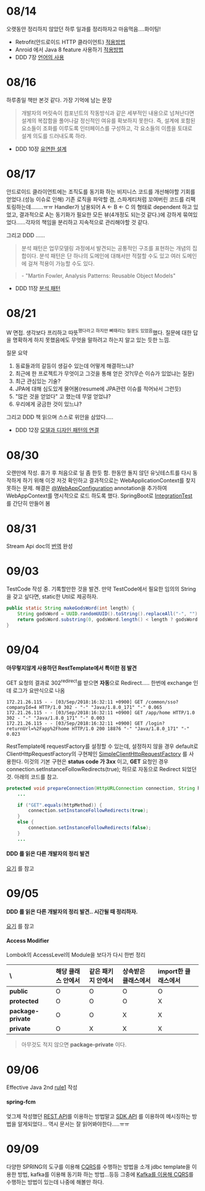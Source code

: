# 08/14

오랫동안 정리하지 않았던 하루 일과를 정리하자고 마음먹음....화이팅!

- Retrofit(안드로이드 HTTP 클라이언트) [적용방법](https://github.com/eceris/study/blob/master/android/retrofit.md#retrofit)
- Anroid 에서 Java 8 feature 사용하기 [적용방법](https://github.com/eceris/study/blob/master/android/java8-features-in-android.md)
- DDD 7장 [언어의 사용](https://github.com/eceris/study/blob/master/domain-driven-design/7_%EC%96%B8%EC%96%B4%EC%9D%98_%EC%82%AC%EC%9A%A9.md#%EC%96%B8%EC%96%B4%EC%9D%98-%EC%82%AC%EC%9A%A9%ED%99%95%EC%9E%A5-%EC%98%88%EC%A0%9C)

# 08/16

하루종일 책만 본것 같다. 가장 기억에 남는 문장

> 개발자의 머릿속이 컴포넌트의 작동방식과 같은 세부적인 내용으로 넘쳐난다면 설계의 복잡함을 풀어나갈 정신적인 여유를 확보하지 못한다. 즉, 설계에 포함된 요소들이 조화를 이루도록 인터페이스를 구성하고, 각 요소들의 이름을 토대로 설계 의도를 드러내도록 하라.

- DDD 10장 
[유연한 설계](https://github.com/eceris/study/blob/master/domain-driven-design/10_%EC%9C%A0%EC%97%B0%ED%95%9C_%EC%84%A4%EA%B3%84.md)

# 08/17

안드로이드 클라이언트에는 조직도를 동기화 하는 비지니스 코드를 개선해야할 기회를 얻었다.(성능 이슈로 인해) 기존 로직을 파악할 겸, 스파게티처럼 꼬여버린 코드를 리팩토링하는데........ㅠㅠ  Handler가 남용되어 A <- B <- C 의 형태로 dependent 하고 있었고, 결과적으로 A는 동기화가 필요한 모든 뷰(4개정도 되는것 같다.)에 강하게 묶여있었다......각자의 책임을 분리하고 지속적으로 관리해야할 것 같다.

그리고 DDD ......

> 분석 패턴은 업무모델링 과정에서 발견되는 공통적인 구조를 표현하는 개념의 집합이다. 분석 패턴은 단 하나의 도메인에 대해서만 적절할 수도 있고 여러 도메인에 걸쳐 적용이 가능할 수도 있다.

> \- "Martin Fowler, Analysis Patterns: Reusable Object Models"

- DDD 11장 
[분석 패턴](https://github.com/eceris/study/blob/master/domain-driven-design/11_%EB%B6%84%EC%84%9D%ED%8C%A8%ED%84%B4%EC%9D%98_%EC%A0%81%EC%9A%A9.md)


# 08/21

W 면접.
생각보다 프리하고 따뜻<sup>했다라고 하지만 뼈때리는 질문도 있었음</sup>했다. 질문에 대한 답을 명확하게 하지 못했음에도 무엇을 말하려고 하는지 알고 있는 듯한 느낌.

질문 요약

1. 동료들과의 갈등이 생길수 있는데 어떻게 해결하느냐?
2. 최근에 한 프로젝트가 무엇이고 그것을 통해 얻은 것?(무슨 이슈가 있었냐는 질문)
3. 최근 관심있는 기술?
4. JPA에 대해 심도있게 물어봄(resume에 JPA관련 이슈를 적어놔서 그런듯)
5. "많은 것을 얻었다" 고 했는데 무얼 얻었냐?
6. 우리에게 궁금한 것이 있느냐? 

그리고 DDD 책 읽으며 스스로 위안을 삼았다.....

- DDD 12장 
[모델과 디자인 패턴의 연결](https://github.com/eceris/study/blob/master/domain-driven-design/12_%EB%AA%A8%EB%8D%B8%EA%B3%BC_%EB%94%94%EC%9E%90%EC%9D%B8_%ED%8C%A8%ED%84%B4%EC%9D%98_%EC%97%B0%EA%B2%B0.md)


# 08/30

오랜만에 작성. 휴가 후 처음으로 일 좀 한듯 함.
한동안 돌지 않던 유닛테스트를 다시 동작하게 하기 위해 이것 저것 확인하고 결과적으로는 WebApplicationContext를 찾지 못하는 문제.
해결은 [@WebAppConfiguration](https://docs.spring.io/spring/docs/current/javadoc-api/org/springframework/test/context/web/WebAppConfiguration.html) annotation을 추가하여 WebAppContext를 명시적으로 로드 하도록 했다. 
SpringBoot로 [IntegrationTest](https://github.com/eceris/spring-practice/tree/master/spring-test) 를 간단히 만들어 봄

# 08/31

Stream Api doc의 [번역](https://github.com/eceris/study/blob/master/today-i-learned/Stream.md) 완성

# 09/03

TestCode 작성 중. 기록할만한 것을 발견. 만약 TestCode에서 필요한 임의의 String을 갖고 싶다면, static한 Util로 제공하자.

```java
public static String makeGodsWord(int length) {
    String godsWord = UUID.randomUUID().toString().replaceAll("-", "").toUpperCase();
    return godsWord.substring(0, godsWord.length() < length ? godsWord.length() : length);
}
```

# 09/04

#### 아무렇지않게 사용하던 **RestTemplate**에서 특이한 점 발견
GET 요청의 결과로 302<sup>redirect</sup>를 받으면 **자동**으로 Redirect.....
한번에 exchange 인데 로그가 요딴식으로 나옴
```text 
172.21.26.115 - - [03/Sep/2018:16:32:11 +0900] GET /common/sso?companyId=4 HTTP/1.0 302 - "-" "Java/1.8.0_171" "-" 0.065
172.21.26.115 - - [03/Sep/2018:16:32:11 +0900] GET /app/home HTTP/1.0 302 - "-" "Java/1.8.0_171" "-" 0.003
172.21.26.115 - - [03/Sep/2018:16:32:11 +0900] GET /login?returnUrl=%2Fapp%2Fhome HTTP/1.0 200 18876 "-" "Java/1.8.0_171" "-" 0.023
```

RestTemplate에 requestFactory를 설정할 수 있는데, 설정하지 않을 경우 default로 ClientHttpRequestFactory의 구현체인 [SimpleClientHttpRequestFactory](https://github.com/spring-projects/spring-framework/blob/master/spring-web/src/main/java/org/springframework/http/client/SimpleClientHttpRequestFactory.java) 를 사용한다. 이것의 기본 구현은 **status code 가 3xx** 이고, **GET** 요청인 경우 connection.setInstanceFollowRedirects(true); 하므로 자동으로 Redirect 되었던 것.
아래의 코드를 참고.

```java
protected void prepareConnection(HttpURLConnection connection, String httpMethod) throws IOException {
	...

	if ("GET".equals(httpMethod)) {
		connection.setInstanceFollowRedirects(true);
	}
	else {
		connection.setInstanceFollowRedirects(false);
	}
	...
```

#### DDD 를 읽은 다른 개발자의 정리 발견
[요기](https://csj4032.github.io/book/2018/02/21/%EB%8F%84%EB%A9%94%EC%9D%B8%EC%A3%BC%EB%8F%84%EC%84%A4%EA%B3%84/) 를 참고

# 09/05
#### DDD 를 읽은 다른 개발자의 정리 발견.. 시간될 때 정리하자.
[요기](http://opennote46.tistory.com/category/Methdology/Domain%20Driven%20Design) 를 참고

#### Access Modifier

Lombok의 AccessLevel의 Module을 보다가 다시 한번 정리

| \ | 해당 클래스 안에서 | 같은 패키지 안에서 | 상속받은 클래스에서 | import한 클래스에서 |
|:--------|:--------|:--------|:--------|:--------|
| **public** | O | O | O | O |
| **protected** | O | O | O | X |
| **package-private** | O | O | X | X |
| **private** | O | X | X | X |

> 아무것도 적지 않으면 **package-private** 이다.

# 09/06
Effective Java 2nd [rule1](https://github.com/eceris/study/blob/master/effective-java/rule1.md) 작성

#### spring-fcm
엊그제 작성했던 [REST API](https://firebase.google.com/docs/reference/fcm/rest/v1/projects.messages)를 이용하는 방법말고 [SDK API](https://firebase.google.com/docs/cloud-messaging/admin/send-messages?authuser=0) 를 이용하여 메시징하는 방법을 알게되었다... 역시 문서는 잘 읽어봐야한다.....ㅠㅠ

# 09/09
다양한 SPRING의 도구를 이용해 [CQRS](https://martinfowler.com/bliki/CQRS.html)를 수행하는 방법을 소개
jdbc template을 이용한 방법, kafka를 이용해 동기화 하는 방법...등등 그중에 [Kafka를 이용해 CQRS](https://github.com/ddd-by-examples/all-things-cqrs/tree/master/with-events)를 수행하는 방법이 있는데 나중에 해볼만 하다.
